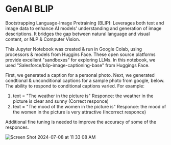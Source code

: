 # GenAI BLIP

Bootstrapping Language-Image Pretraining (BLIP):  Leverages both text and image data to enhance AI models' understanding and generation of image descriptions.  It bridges the gap between natural language and visual content, or NLP & Computer Vision.

This Jupyter Notebook was created & run in Google Colab, using processors & models from Huggins Face. These open source platforms provide excellent "sandboxes" for exploring LLMs.  In this notebook, we used "Salesforce/blip-image-captioning-base" from Huggings Face.

First, we generated a caption for a personal photo.  Next, we generated condtional & unconditional captions for a sample photo from google, below.  The ability to respond to conditional captions varied.  For example:

1. text = "The weather in the picture is" Responce:  the weather in the picture is clear and sunny (Correct responce)
2. text = "The mood of the women in the picture is"  Responce:  the mood of the women in the picture is very attractive (Incorrect responce)

Additional fine tuning is needed to improve the accuracy of some of the responces.    

![Screen Shot 2024-07-08 at 11 33 08 AM](https://github.com/catherman/gen-ai-blip/assets/43255276/21c1b440-e885-4b1e-8b99-3aa061d306a1)





